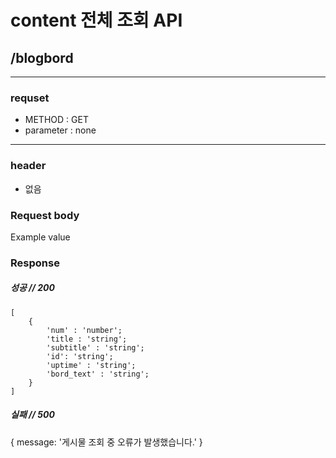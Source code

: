 # content 전체 조회 API

## /blogbord

---

### requset

- METHOD : GET
- parameter : none

---

### header

- 없음

### Request body

Example value

### Response

##### 성공 // 200

```
[
    {
        'num' : 'number';
        'title : 'string';
        'subtitle' : 'string';
        'id': 'string';
        'uptime' : 'string';
        'bord_text' : 'string';
    }
]
```

##### 실패 // 500

{
message: '게시물 조회 중 오류가 발생했습니다.'
}
